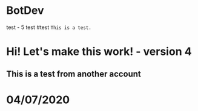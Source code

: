 # BotDev

test - 5
test
#test
`This is a test.`
# Hi! Let's make this work! - version 4

## This is a test from another account

# 04/07/2020
